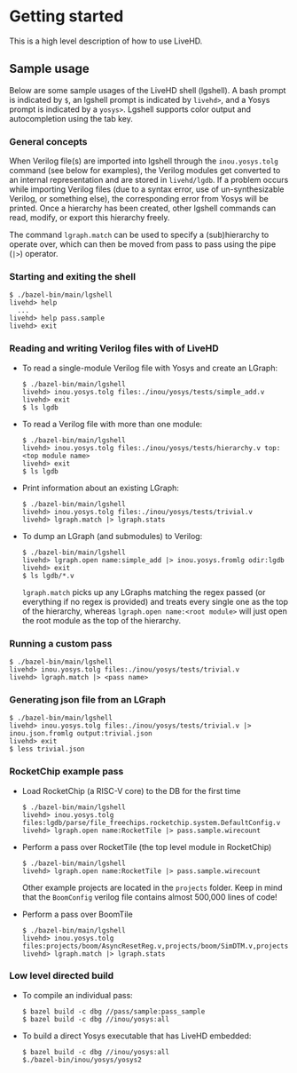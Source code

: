 # Getting started

This is a high level description of how to use LiveHD.

## Sample usage

Below are some sample usages of the LiveHD shell (lgshell). A bash prompt is indicated by `$`, an lgshell prompt is indicated by `livehd>`, and a Yosys prompt is indicated by a `yosys>`. Lgshell supports color output and autocompletion using the tab key.

### General concepts

When Verilog file(s) are imported into lgshell through the `inou.yosys.tolg` command (see below for examples), the Verilog modules get converted to an internal representation and are stored in `livehd/lgdb`. If a problem occurs while importing Verilog files (due to a syntax error, use of un-synthesizable Verilog, or something else), the corresponding error from Yosys will be printed. Once a hierarchy has been created, other lgshell commands can read, modify, or export this hierarchy freely.

The command `lgraph.match` can be used to specify a (sub)hierarchy to operate over, which can then be moved from pass to pass using the pipe (`|>`) operator.

### Starting and exiting the shell

```
$ ./bazel-bin/main/lgshell
livehd> help
  ...
livehd> help pass.sample
livehd> exit
```

### Reading and writing Verilog files with of LiveHD

- To read a single-module Verilog file with Yosys and create an LGraph:
  ```
  $ ./bazel-bin/main/lgshell
  livehd> inou.yosys.tolg files:./inou/yosys/tests/simple_add.v
  livehd> exit
  $ ls lgdb
  ```
- To read a Verilog file with more than one module:
  ```
  $ ./bazel-bin/main/lgshell
  livehd> inou.yosys.tolg files:./inou/yosys/tests/hierarchy.v top:<top module name>
  livehd> exit
  $ ls lgdb
  ```
- Print information about an existing LGraph:
  ```
  $ ./bazel-bin/main/lgshell
  livehd> inou.yosys.tolg files:./inou/yosys/tests/trivial.v
  livehd> lgraph.match |> lgraph.stats
  ```
- To dump an LGraph (and submodules) to Verilog:
  ```
  $ ./bazel-bin/main/lgshell
  livehd> lgraph.open name:simple_add |> inou.yosys.fromlg odir:lgdb
  livehd> exit
  $ ls lgdb/*.v
  ```
  `lgraph.match` picks up any LGraphs matching the regex passed (or everything if no regex is provided) and treats every single one as the top of the hierarchy, whereas `lgraph.open name:<root module>` will just open the root module as the top of the hierarchy.

### Running a custom pass

```
$ ./bazel-bin/main/lgshell
livehd> inou.yosys.tolg files:./inou/yosys/tests/trivial.v
livehd> lgraph.match |> <pass name>
```

### Generating json file from an LGraph

```
$ ./bazel-bin/main/lgshell
livehd> inou.yosys.tolg files:./inou/yosys/tests/trivial.v |> inou.json.fromlg output:trivial.json
livehd> exit
$ less trivial.json
```

### RocketChip example pass

- Load RocketChip (a RISC-V core) to the DB for the first time
  ```
  $ ./bazel-bin/main/lgshell
  livehd> inou.yosys.tolg files:lgdb/parse/file_freechips.rocketchip.system.DefaultConfig.v
  livehd> lgraph.open name:RocketTile |> pass.sample.wirecount
  ```
- Perform a pass over RocketTile (the top level module in RocketChip)

  ```
  $ ./bazel-bin/main/lgshell
  livehd> lgraph.open name:RocketTile |> pass.sample.wirecount
  ```

  Other example projects are located in the `projects` folder. Keep in mind that the `BoomConfig` verilog file contains almost 500,000 lines of code!

- Perform a pass over BoomTile
  ```
  $ ./bazel-bin/main/lgshell
  livehd> inou.yosys.tolg files:projects/boom/AsyncResetReg.v,projects/boom/SimDTM.v,projects/boom/boom.system.TestHarness.BoomConfig.v
  livehd> lgraph.match |> lgraph.stats
  ```

### Low level directed build

- To compile an individual pass:
  ```
  $ bazel build -c dbg //pass/sample:pass_sample
  $ bazel build -c dbg //inou/yosys:all
  ```
- To build a direct Yosys executable that has LiveHD embedded:
  ```
  $ bazel build -c dbg //inou/yosys:all
  $./bazel-bin/inou/yosys/yosys2
  ```

